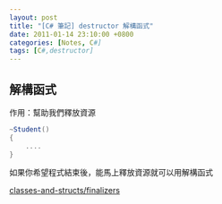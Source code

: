 ```yaml
---
layout: post
title: "[C# 筆記] destructor 解構函式"
date: 2011-01-14 23:10:00 +0800
categories: [Notes, C#]
tags: [C#,destructor]
---
```

## 解構函式
作用：幫助我們釋放資源
```c#
~Student()
{
    ....
}
```
如果你希望程式結束後，能馬上釋放資源就可以用解構函式

[classes-and-structs/finalizers](https://learn.microsoft.com/zh-tw/dotnet/csharp/programming-guide/classes-and-structs/finalizers)